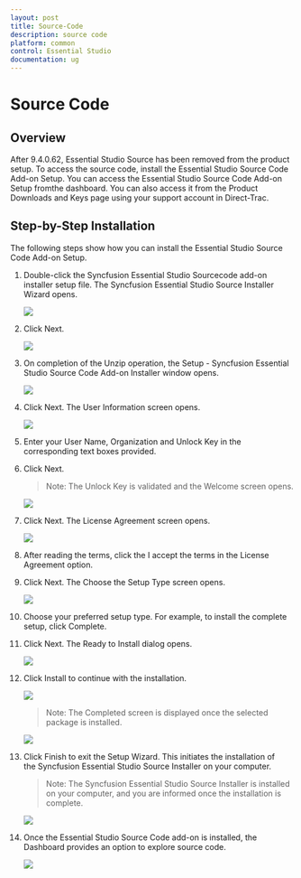 ```yaml
---
layout: post
title: Source-Code
description: source code 
platform: common
control: Essential Studio
documentation: ug
---
```


# Source Code 


## Overview

After 9.4.0.62, Essential Studio Source has been removed from the product setup. To access the source code, install the Essential Studio Source Code Add-on Setup. You can access the Essential Studio Source Code Add-on Setup fromthe dashboard. You can also access it from the Product Downloads and Keys page using your support account in Direct-Trac.

## Step-by-Step Installation

The following steps show how you can install the Essential Studio Source Code Add-on Setup.

1. Double-click the Syncfusion Essential Studio Sourcecode add-on installer setup file. The Syncfusion Essential Studio Source Installer Wizard opens.
   
   ![](Step-by-Step-Installation_images/Step-by-Step-Installation_img1.png)





2. Click Next.
   
   ![](Step-by-Step-Installation_images/Step-by-Step-Installation_img2.png)





3. On completion of the Unzip operation, the Setup - Syncfusion Essential Studio Source Code Add-on Installer window opens.

   ![](Step-by-Step-Installation_images/Step-by-Step-Installation_img3.png)





4. Click Next. The User Information screen opens.

   ![](Step-by-Step-Installation_images/Step-by-Step-Installation_img4.png)





5. Enter your User Name, Organization and Unlock Key in the corresponding text boxes provided.

6. Click Next.

   > Note: The Unlock Key is validated and the Welcome screen opens.

   ![](Step-by-Step-Installation_images/Step-by-Step-Installation_img6.png)





7. Click Next. The License Agreement screen opens.

   ![](Step-by-Step-Installation_images/Step-by-Step-Installation_img7.png)





8. After reading the terms, click the I accept the terms in the License Agreement option.
9. Click Next. The Choose the Setup Type screen opens.

   ![](Step-by-Step-Installation_images/Step-by-Step-Installation_img8.png)





10. Choose your preferred setup type. For example, to install the complete setup, click Complete.
11. Click Next. The Ready to Install dialog opens.

    ![](Step-by-Step-Installation_images/Step-by-Step-Installation_img9.png)





12. Click Install to continue with the installation.

    ![](Step-by-Step-Installation_images/Step-by-Step-Installation_img10.png)



    > Note: The Completed screen is displayed once the selected package is installed.

    ![](Step-by-Step-Installation_images/Step-by-Step-Installation_img12.png)





13. Click Finish to exit the Setup Wizard. This initiates the installation of the Syncfusion Essential Studio Source Installer on your computer.

    > Note: The Syncfusion Essential Studio Source Installer is installed on your computer, and you are informed once the installation is complete.

    ![](Step-by-Step-Installation_images/Step-by-Step-Installation_img14.png)





14. Once the Essential Studio Source Code add-on is installed, the Dashboard provides an option to explore source code.

    ![](Step-by-Step-Installation_images/Step-by-Step-Installation_img15.png)


